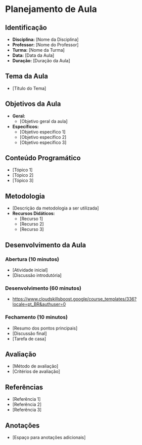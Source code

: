 # Planejamento de Aula

## Identificação
- **Disciplina:** [Nome da Disciplina]
- **Professor:** [Nome do Professor]
- **Turma:** [Nome da Turma]
- **Data:** [Data da Aula]
- **Duração:** [Duração da Aula]

## Tema da Aula
- [Título do Tema]

## Objetivos da Aula
- **Geral:** 
  - [Objetivo geral da aula]
- **Específicos:**
  - [Objetivo específico 1]
  - [Objetivo específico 2]
  - [Objetivo específico 3]

## Conteúdo Programático
- [Tópico 1]
- [Tópico 2]
- [Tópico 3]

## Metodologia
- [Descrição da metodologia a ser utilizada]
- **Recursos Didáticos:**
  - [Recurso 1]
  - [Recurso 2]
  - [Recurso 3]

## Desenvolvimento da Aula

### Abertura (10 minutos)
- [Atividade inicial]
- [Discussão introdutória]

### Desenvolvimento (60 minutos)
- https://www.cloudskillsboost.google/course_templates/336?locale=pt_BR&authuser=0

### Fechamento (10 minutos)
- [Resumo dos pontos principais]
- [Discussão final]
- [Tarefa de casa]

## Avaliação
- [Método de avaliação]
- [Critérios de avaliação]

## Referências
- [Referência 1]
- [Referência 2]
- [Referência 3]

## Anotações
- [Espaço para anotações adicionais]
